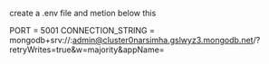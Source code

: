 create a .env file and metion below this

PORT = 5001
CONNECTION_STRING = mongodb+srv://<password>:admin@cluster0narsimha.gslwyz3.mongodb.net/<DBNAME>?retryWrites=true&w=majority&appName=<clustername>
